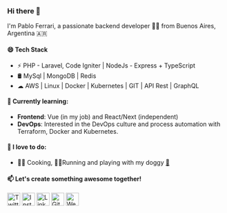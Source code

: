 ### Hi there 👋

I'm Pablo Ferrari, a passionate backend developer 👨‍💻 from Buenos Aires, Argentina 🇦🇷

#### 😄  Tech Stack
* ⚡ PHP - Laravel, Code Igniter | NodeJs - Express + TypeScript
* 🛢️ MySql | MongoDB | Redis
* ☁ AWS | Linux | Docker | Kubernetes | GIT | API Rest | GraphQL

#### 🌱  Currently learning:

- **Frontend**: Vue (in my job) and React/Next (independent)
- **DevOps**: Interested in the DevOps culture and process automation with Terraform, Docker and Kubernetes. 

#### 📸  I love to do:

- 👨‍🍳 Cooking, 🏃‍♂️Running and playing with my doggy <a target="_blank" href="https://instagram.com/deinabatata">🐶</a>

#### 📫  Let's create something awesome together!
<a href="https://twitter.com/HerrFerra" target="_blank"><img src="https://raw.githubusercontent.com/arturssmirnovs/arturssmirnovs/master/tw.png" alt="Twitter" width="30"></a>
<a href="https://www.instagram.com/pablo.ferrari/" target="_blank"><img src="https://raw.githubusercontent.com/arturssmirnovs/arturssmirnovs/master/ig.png" alt="Instagram" width="30"></a>
<a href="https://www.linkedin.com/in/pabloferrari/" target="_blank"><img src="https://raw.githubusercontent.com/arturssmirnovs/arturssmirnovs/master/in.png" alt="LinkedIn" width="30"></a>
<a href="https://github.com/pabloferrari" target="_blank"><img src="https://raw.githubusercontent.com/arturssmirnovs/arturssmirnovs/master/git.png" alt="GitHub" width="30"></a>
<a href="https://pabloferrari.co/?s=github" target="_blank"><img src="https://raw.githubusercontent.com/arturssmirnovs/arturssmirnovs/master/www.png" alt="Website" width="30"></a>

<!--
**pabloferrari/pabloferrari** is a ✨ _special_ ✨ repository because its `README.md` (this file) appears on your GitHub profile.

Here are some ideas to get you started:

- 🔭 I’m currently working on ...
- 🌱 I’m currently learning ...
- 👯 I’m looking to collaborate on ...
- 🤔 I’m looking for help with ...
- 💬 Ask me about ...
- 📫 How to reach me: ...
- 😄 Pronouns: ...
- ⚡ Fun fact: ...
-->
